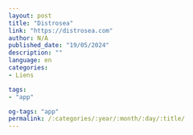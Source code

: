 ```yaml
---
layout: post
title: "Distrosea"
link: "https://distrosea.com"
author: N/A
published_date: "19/05/2024"
description: ""
language: en
categories:
- Liens

tags:
- "app"

og-tags: "app"
permalink: /:categories/:year/:month/:day/:title/
---
```


